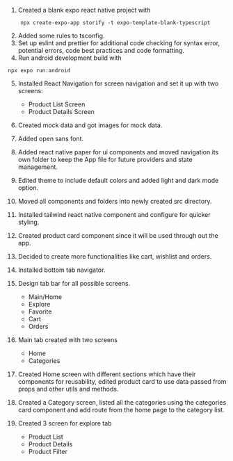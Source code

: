 1. Created a blank expo react native project with

```shell
    npx create-expo-app storify -t expo-template-blank-typescript
```

2. Added some rules to tsconfig.
3. Set up eslint and prettier for additional code checking for syntax error, potential errors, code best practices and code formatting.
4. Run android development build with

```shell
npx expo run:android
```

5. Installed React Navigation for screen navigation and set it up with two screens:

   - Product List Screen
   - Product Details Screen

6. Created mock data and got images for mock data.
7. Added open sans font.
8. Added react native paper for ui components and moved navigation its own folder to keep the App file for future providers and state management.
9. Edited theme to include default colors and added light and dark mode option.
10. Moved all components and folders into newly created src directory.
11. Installed tailwind react native component and configure for quicker styling.
12. Created product card component since it will be used through out the app.
13. Decided to create more functionalities like cart, wishlist and orders.
14. Installed bottom tab navigator.
15. Design tab bar for all possible screens.
    - Main/Home
    - Explore
    - Favorite
    - Cart
    - Orders
16. Main tab created with two screens

    - Home
    - Categories

17. Created Home screen with different sections which have their components for reusability, edited product card to use data passed from props and other utils and methods.
18. Created a Category screen, listed all the categories using the categories card component and add route from the home page to the category list.
19. Created 3 screen for explore tab
    - Product List
    - Product Details
    - Product Filter
